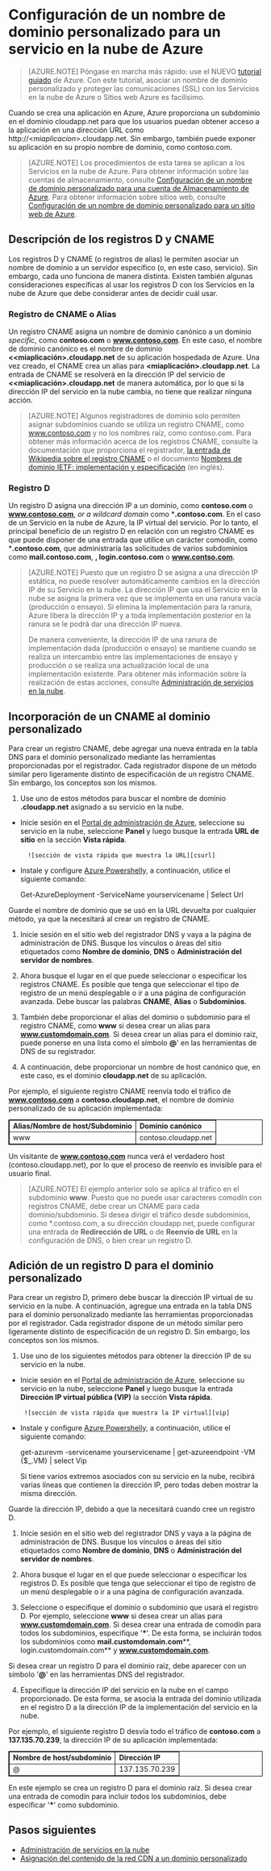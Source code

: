 # Configuración de un nombre de dominio personalizado para un servicio en la nube de Azure

> [AZURE.NOTE]
> Póngase en marcha más rápido: use el NUEVO [tutorial guiado](http://support.microsoft.com/kb/2990804) de Azure.  Con este tutorial, asociar un nombre de dominio personalizado y proteger las comunicaciones (SSL) con los Servicios en la nube de Azure o Sitios web Azure es facilísimo.

Cuando se crea una aplicación en Azure, Azure proporciona un subdominio en el dominio cloudapp.net para que los usuarios puedan obtener acceso a la aplicación en una dirección URL como http://&lt;*miaplicacion*>.cloudapp.net. Sin embargo, también puede exponer su aplicación en su propio nombre de dominio, como contoso.com.

> [AZURE.NOTE] 
> Los procedimientos de esta tarea se aplican a los Servicios en la nube de Azure. Para obtener información sobre las cuentas de almacenamiento, consulte [Configuración de un nombre de dominio personalizado para una cuenta de Almacenamiento de Azure](../articles/storage-custom-domain-name.md). Para obtener información sobre sitios web, consulte [Configuración de un nombre de dominio personalizado para un sitio web de Azure](../articles/web-sites-custom-domain-name.md).


## Descripción de los registros D y CNAME

Los registros D y CNAME (o registros de alias) le permiten asociar un nombre de dominio a un servidor específico (o, en este caso, servicio). Sin embargo, cada uno funciona de manera distinta. Existen también algunas consideraciones específicas al usar los registros D con los Servicios en la nube de Azure que debe considerar antes de decidir cuál usar.

### Registro de CNAME o Alias

Un registro CNAME asigna un nombre de dominio canónico a un dominio *specific*, como **contoso.com** o **www.contoso.com**. En este caso, el nombre de dominio canónico es el nombre de dominio **&lt;<miaplicación>.cloudapp.net** de su aplicación hospedada de Azure. Una vez creado, el CNAME crea un alias para **&lt;miaplicación>.cloudapp.net**. La entrada de CNAME se resolverá en la dirección IP del servicio de **&lt;<miaplicación>.cloudapp.net** de manera automática, por lo que si la dirección IP del servicio en la nube cambia, no tiene que realizar ninguna acción.

> [AZURE.NOTE] 
> Algunos registradores de dominio solo permiten asignar subdominios cuando se utiliza un registro CNAME, como www.contoso.com y no los nombres raíz, como contoso.com. Para obtener más información acerca de los registros CNAME, consulte la documentación que proporciona el registrador, <a href="http://en.wikipedia.org/wiki/CNAME_record">la entrada de Wikipedia sobre el registro CNAME</a> o el documento <a href="http://tools.ietf.org/html/rfc1035">Nombres de dominio IETF: implementación y especificación</a> (en inglés).

### Registro D

Un registro D asigna una dirección IP a un dominio, como **contoso.com** o **www.contoso.com**, *or a wildcard domain* como ***.contoso.com**. En el caso de un Servicio en la nube de Azure, la IP virtual del servicio. Por lo tanto, el principal beneficio de un registro D en relación con un registro CNAME es que puede disponer de una entrada que utilice un carácter comodín, como ***.contoso.com**, que administraría las solicitudes de varios subdominios como **mail.contoso.com**, **, login.contoso.com** o **www.contso.com**.

> [AZURE.NOTE]
> Puesto que un registro D se asigna a una dirección IP estática, no puede resolver automáticamente cambios en la dirección IP de su Servicio en la nube. La dirección IP que usa el Servicio en la nube se asigna la primera vez que se implementa en una ranura vacía (producción o ensayo). Si elimina la implementación para la ranura, Azure libera la dirección IP y a toda implementación posterior en la ranura se le podrá dar una dirección IP nueva.
> 
> De manera conveniente, la dirección IP de una ranura de implementación dada (producción o ensayo) se mantiene cuando se realiza un intercambio entre las implementaciones de ensayo y producción o se realiza una actualización local de una implementación existente. Para obtener más información sobre la realización de estas acciones, consulte [Administración de servicios en la nube](../articles/cloud-services-how-to-manage.md).


## Incorporación de un CNAME al dominio personalizado

Para crear un registro CNAME, debe agregar una nueva entrada en la tabla DNS para el dominio personalizado mediante las herramientas proporcionadas por el registrador. Cada registrador dispone de un método similar pero ligeramente distinto de especificación de un registro CNAME. Sin embargo, los conceptos son los mismos.

1. Use uno de estos métodos para buscar el nombre de dominio **.cloudapp.net** asignado a su servicio en la nube.

  * Inicie sesión en el [Portal de administración de Azure], seleccione su servicio en la nube, seleccione **Panel** y luego busque la entrada **URL de sitio** en la sección **Vista rápida**.

  		  ![sección de vista rápida que muestra la URL][csurl]

  * Instale y configure [Azure Powershell](../articles/install-configure-powershell.md)y, a continuación, utilice el siguiente comando:

    Get-AzureDeployment -ServiceName yourservicename | Select Url

  Guarde el nombre de dominio que se usó en la URL devuelta por cualquier método, ya que la necesitará al crear un registro de CNAME.

1.  Inicie sesión en el sitio web del registrador DNS y vaya a la página de administración de DNS. Busque los vínculos o áreas del sitio etiquetados como **Nombre de dominio**, **DNS** o **Administración del servidor de nombres**.

2.  Ahora busque el lugar en el que puede seleccionar o especificar los registros CNAME. Es posible que tenga que seleccionar el tipo de registro de un menú desplegable o ir a una página de configuración avanzada. Debe buscar las palabras **CNAME**, **Alias** o **Subdominios**.

3.  También debe proporcionar el alias del dominio o subdominio para el registro CNAME, como **www** si desea crear un alias para **www.customdomain.com**. Si desea crear un alias para el dominio raíz, puede ponerse en una lista como el símbolo **@**' en las herramientas de DNS de su registrador.

4. A continuación, debe proporcionar un nombre de host canónico que, en este caso, es el dominio **cloudapp.net** de su aplicación.

Por ejemplo, el siguiente registro CNAME reenvía todo el tráfico de **www.contoso.com** a **contoso.cloudapp.net**, el nombre de dominio personalizado de su aplicación implementada:

<table border="1" cellspacing="0" cellpadding="5" style="border: 1px solid #000000;">
<tr>
<td><strong>Alias/Nombre de host/Subdominio</strong></td>
<td><strong>Dominio canónico</strong></td>
</tr>
<tr>
<td>www</td>
<td>contoso.cloudapp.net</td>
</tr>
</table>

Un visitante de **www.contoso.com** nunca verá el verdadero host
(contoso.cloudapp.net), por lo que el proceso de reenvío es invisible para el
usuario final.

> [AZURE.NOTE]
> El ejemplo anterior solo se aplica al tráfico en el subdominio <strong>www</strong>. Puesto que no puede usar caracteres comodín con registros CNAME, debe crear un CNAME para cada dominio/subdominio. Si desea dirigir el tráfico desde subdominios, como *.contoso.com, a su dirección cloudapp.net, puede configurar una entrada de <strong>Redirección de URL</strong> o de <strong>Reenvío de URL</strong> en la configuración de DNS, o bien crear un registro D.


## Adición de un registro D para el dominio personalizado

Para crear un registro D, primero debe buscar la dirección IP virtual de su servicio en la nube. A continuación, agregue una entrada en la tabla DNS para el dominio personalizado mediante las herramientas proporcionadas por el registrador. Cada registrador dispone de un método similar pero ligeramente distinto de especificación de un registro D. Sin embargo, los conceptos son los mismos.

1. Use uno de los siguientes métodos para obtener la dirección IP de su servicio en la nube.

  * Inicie sesión en el [Portal de administración de Azure], seleccione su servicio en la nube, seleccione **Panel** y luego busque la entrada **Dirección IP virtual pública (VIP)** la sección **Vista rápida**.

   		 ![sección de vista rápida que muestra la IP virtual][vip]

  * Instale y configure [Azure Powershell](../articles/install-configure-powershell.md)y, a continuación, utilice el siguiente comando:

      get-azurevm -servicename yourservicename | get-azureendpoint -VM {$_.VM} | select Vip

    Si tiene varios extremos asociados con su servicio en la nube, recibirá varias líneas que contienen la dirección IP, pero todas deben mostrar la misma dirección.

  Guarde la dirección IP, debido a que la necesitará cuando cree un registro D.

1.  Inicie sesión en el sitio web del registrador DNS y vaya a la página de administración de DNS. Busque los vínculos o áreas del sitio etiquetados como **Nombre de dominio**, **DNS** o **Administración del servidor de nombres**.

2.  Ahora busque el lugar en el que puede seleccionar o especificar los registros D. Es posible que tenga que seleccionar el tipo de registro de un menú desplegable o ir a una página de configuración avanzada.

3. Seleccione o especifique el dominio o subdominio que usará el registro D. Por ejemplo, seleccione **www** si desea crear un alias para **www.customdomain.com**. Si desea crear una entrada de comodín para todos los subdominios, especifique '__*__'. De esta forma, se incluirán todos los subdominios como **mail.customdomain.com****, login.customdomain.com** y **www.customdomain.com**.

  Si desea crear un registro D para el dominio raíz, debe aparecer con un símbolo '**@**' en las herramientas DNS del registrador.

4. Especifique la dirección IP del servicio en la nube en el campo proporcionado. De esta forma, se asocia la entrada del dominio utilizada en el registro D a la dirección IP de la implementación del servicio en la nube.

Por ejemplo, el siguiente registro D desvía todo el tráfico de **contoso.com** a **137.135.70.239**, la dirección IP de su aplicación implementada:

<table border="1" cellspacing="0" cellpadding="5" style="border: 1px solid #000000;">
<tr>
<td><strong>Nombre de host/subdominio</strong></td>
<td><strong>Dirección IP</strong></td>
</tr>
<tr>
<td>@</td>
<td>137.135.70.239</td>
</tr>
</table>

En este ejemplo se crea un registro D para el dominio raíz. Si desea crear una entrada de comodín para incluir todos los subdominios, debe especificar '__*__' como subdominio.

## Pasos siguientes

-   [Administración de servicios en la nube](../articles/cloud-services-how-to-manage.md)
-   [Asignación del contenido de la red CDN a un dominio personalizado][]

  [Exposición de una aplicación en un dominio personalizado]: #access-app
  [Adición de un registro CNAME a un dominio personalizado]: #add-cname
  [Exposición de los datos en un dominio personalizado]: #access-data
  [Intercambios de IP virtuales]: http://msdn.microsoft.com/library/ee517253.aspx
  [Creación de un registro CNAME que asocie el subdominio a la cuenta de almacenamiento]: #create-cname
  [Portal de administración de Azure]: https://manage.windowsazure.com
  [Validar dominio personalizado, cuadro de diálogo]: http://i.msdn.microsoft.com/dynimg/IC544437.jpg
  [Asignación del contenido de la red CDN a un dominio personalizado]: http://msdn.microsoft.com/library/windowsazure/gg680307.aspx
  [vip]: ./media/custom-dns/csvip.png
  [csurl]: ./media/custom-dns/csurl.png

<!--HONumber=49-->